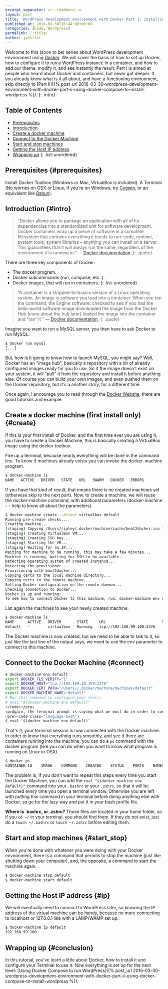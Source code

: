 ```yaml
---
excerpt_separator: <!--readmore-->
layout: post
title: 'WordPress development environment with Docker Part I: installing Docker'
published_at: 2016-03-30T16:44:00+00:00
categories: [Code, Wordpress]
permalink: /:title/
author: jveillet
---
```


Welcome to this (soon to be) series about WordPress development environment using [Docker](https://www.docker.com/). We will cover the basis of how to set up Docker, how to configure it to run a WordPress instance in a container, and how to add our theme, modify it, and see instantly the result.
Part I is aimed at people who heard about Docker and containers, but never got deeper. If you already know what is it
all about, and have a functioning environment, skip directly to [Part II]({% post_url 2016-03-30-wordpress-development-environment-with-docker-part-ii-using-docker-compose-to-install-wordpress %}).
{: .intro}

<!--readmore-->

## Table of Contents
+ [Prerequisites](#prerequisites)
+ [Introduction](#intro)
+ [Create a docker machine](#create)
+ [Connect to the Docker Machine](#connect)
+ [Start and stop machines](#start_stop)
+ [Getting the Host IP address](#ip)
+ [Wrapping up](#conclusion)
{: .list-unordered}

## Prerequisites {#prerequisites}

Install Docker Toolbox (Windows or Mac, VirtualBox is included).
A Terminal (No worries on OSX or Linux, if you're on Windows, try [Cygwin](https://www.cygwin.com/), or an equivalent like [Babun](https://babun.github.io/)).

## Introduction {#intro}

>“Docker allows you to package an application with all of its dependencies into a standardized unit for software development.
Docker containers wrap up a piece of software in a complete filesystem that contains everything it needs to run: code, runtime, system tools, system libraries – anything you can install on a server. This guarantees that it will always run the same, regardless of the environment it is running in.” — [Docker documentation](https://docs.docker.com).
{: .quote}

There are three key components of Docker:
+ The docker program.
+ Docker subcommands (run, compose, etc..).
+ Docker images, that will run in containers.
{: .list-unordered}

>“A container is a stripped-to-basics version of a Linux operating system. An image is software you load into a container. When you ran the command, the Engine software:
checked to see if you had the hello-world software image
downloaded the image from the Docker Hub (more about the hub later)
loaded the image into the container and “ran” it
” — [Docker documentation](https://docs.docker.com).
{: .quote}

Imagine you want to run a MySQL server, you then have to ask Docker to run MySQL.
```bash
$ docker run mysql
[...]
```

But, how is it going to know how to launch MySQL, you might say? Well, Docker has an "image hub", basically a repository with a lot of already configured images ready for you to use. So if the image doesn't exist on your system, it will "pull" it from the repository and install it before anything else. Of course you can build your own images, and even pushed them on the Docker repository, but it's a another story, for a different time.

Once again, I encourage you to read through the [Docker Website](https://www.docker.com/), there are good tutorials and example.

## Create a docker machine (first install only) {#create}

If this is your first install of Docker, and the first time ever you are using it, you have to create a Docker Machine, this is basically creating a VirtualBox image using the docker toolbox.

Fire up a terminal, because nearly everything will be done in the command line. To know if machines already exists you can invoke the docker-machine program.
```bash
$ docker-machine ls
NAME   ACTIVE   DRIVER   STATE   URL   SWARM   DOCKER   ERRORS
```

If you have that kind of result, that means there is no created machines yet (otherwise skip to the next part). Now, to create a machine, we will reuse the docker-machine command, with additional parameters (docker-machine - - help to know all about the parameters).

```bash
$ docker-machine create --driver virtualbox default
Running pre-create checks...
Creating machine...
(staging) Copying /Users/ripley/.docker/machine/cache/boot2docker.iso to /Users/ripley/.docker/machine/machines/default/boot2docker.iso...
(staging) Creating VirtualBox VM...
(staging) Creating SSH key...
(staging) Starting the VM...
(staging) Waiting for an IP...
Waiting for machine to be running, this may take a few minutes...
Machine is running, waiting for SSH to be available...
Detecting operating system of created instance...
Detecting the provisioner...
Provisioning with boot2docker...
Copying certs to the local machine directory...
Copying certs to the remote machine...
Setting Docker configuration on the remote daemon...
Checking connection to Docker...
Docker is up and running!
To see how to connect Docker to this machine, run: docker-machine env default
```

List again the machines to see your newly created machine.

```bash
$ docker-machine ls
NAME      ACTIVE   DRIVER       STATE     URL                         SWARM   DOCKER   ERRORS
default   *        virtualbox   Running   tcp://192.168.99.100:2376
```

The Docker machine is now created, but we need to be able to talk to it, so just like the last line of the output says, we need to use the env parameter to connect to this machine.

## Connect to the Docker Machine {#connect}

```bash
$ docker-machine env default
export DOCKER_TLS_VERIFY="1"
export DOCKER_HOST="tcp://192.169.10.199:2376"
export DOCKER_CERT_PATH="/Users//.docker/machine/machines/default"
export DOCKER_MACHINE_NAME="default"
# Run this command to configure your shell:
# eval "$(docker-machine env default)"
</code></pre>
<p>Again, the terminal prompt is saying what we must do in order to connect to the machine, run the command above:</p>
<pre><code class="language-bash">
$ eval "$(docker-machine env default)"
```

That's it, your terminal session is now connected with the Docker machine. In order to know that everything runs smoothly, and see if there are containers running into the machine, you can do a `ps` command with the docker program (like you can do when you want to know what program is running on Linux or OSX).

```bash
$ docker ps
CONTAINER ID    IMAGE    COMMAND    CREATED    STATUS    PORTS    NAMES
```

The problem is, if you don't want to repeat this steps every time you start the Docker Machine, you can add the `eval "$(docker-machine env default)"` command into your `.bashrc` or your `.zshrc`, so that it will be launched every time you open a terminal window. Otherwise you are left with putting this command in your terminal before doing anything else with Docker, so go for the lazy way and put it in your bash profile file.

<div class="alert alert--info">
  <strong>Where is .bashrc, or .zshrc?</strong> Those files are located in your home folder, so if you <code>cd ~/</code> in your terminal, you should find them. If they do not exist, just do a <code>touch ~/.bashrc</code> or <code>touch ~/.zshrc</code> before editing them.
</div>

## Start and stop machines {#start_stop}

When you're done with whatever you were doing with your Docker environment, there is a command that permits to stop the machine (just like shutting down your computer), and, the opposite, a command to start the machine again.

```bash
$ docker-machine stop default
$ docker-machine start default
```

## Getting the Host IP address {#ip}

We will eventually need to *connect* to WordPress later, so knowing the IP address of the virtual machine can be handy, because no more connecting to localhost or 127.0.0.1 like with a LAMP/WAMP set up.

```bash
$ docker-machine ip default
192.168.99.100
```

## Wrapping up {#conclusion}

In this tutorial, you've learn a little about Docker, how to install it and configure your Terminal to use it. Now everything is set up for the next level:
[Using Docker Compose to run WordPress]({% post_url 2016-03-30-wordpress-development-environment-with-docker-part-ii-using-docker-compose-to-install-wordpress %}).
